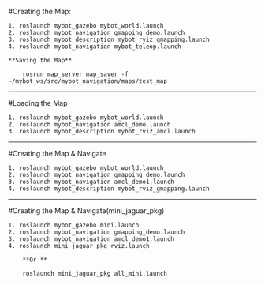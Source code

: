 


#Creating the Map:

	1. roslaunch mybot_gazebo mybot_world.launch
	2. roslaunch mybot_navigation gmapping_demo.launch
	3. roslaunch mybot_description mybot_rviz_gmapping.launch
	4. roslaunch mybot_navigation mybot_teleop.launch

	**Saving the Map**

		rosrun map_server map_saver -f ~/mybot_ws/src/mybot_navigation/maps/test_map
---
#Loading the Map

	1. roslaunch mybot_gazebo mybot_world.launch
	2. roslaunch mybot_navigation amcl_demo.launch
	3. roslaunch mybot_description mybot_rviz_amcl.launch

---

#Creating the Map & Navigate

	1. roslaunch mybot_gazebo mybot_world.launch
	2. roslaunch mybot_navigation gmapping_demo.launch
	3. roslaunch mybot_navigation amcl_demo1.launch
	4. roslaunch mybot_description mybot_rviz_gmapping.launch

---
#Creating the Map & Navigate(mini_jaguar_pkg)

	1. roslaunch mybot_gazebo mini.launch
	2. roslaunch mybot_navigation gmapping_demo.launch
	3. roslaunch mybot_navigation amcl_demo1.launch
	4. roslaunch mini_jaguar_pkg rviz.launch 

		**Or **
		
		roslaunch mini_jaguar_pkg all_mini.launch
